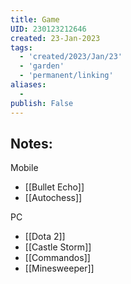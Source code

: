 ```yaml
---
title: Game
UID: 230123212646
created: 23-Jan-2023
tags:
  - 'created/2023/Jan/23'
  - 'garden'
  - 'permanent/linking'
aliases:
  - 
publish: False
---
```

## Notes:

Mobile
- [[Bullet Echo]]
- [[Autochess]]

PC
- [[Dota 2]]
- [[Castle Storm]]
- [[Commandos]]
- [[Minesweeper]]
